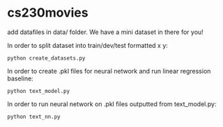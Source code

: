 # cs230movies

add datafiles in data/ folder. We have a mini dataset in there for you!

In order to split dataset into train/dev/test formatted x y:
```
python create_datasets.py
```
In order to create .pkl files for neural network and run linear regression baseline:
```
python text_model.py
```
In order to run neural network on .pkl files outputted from text_model.py:
```
python text_nn.py
```